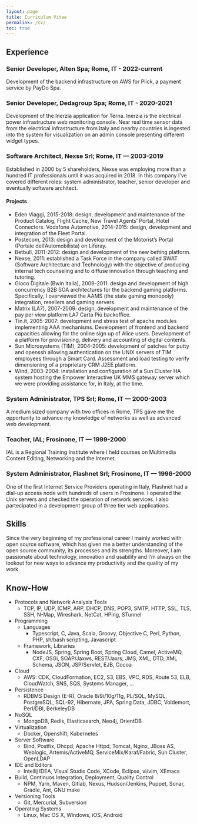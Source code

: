 ```yaml
---
layout: page
title: Curriculum Vitae
permalink: /cv/
toc: true
---
```


## Experience

### Senior Developer, Alten Spa; Rome, IT - 2022-current

Development of the backend infrastructure on AWS for Plick, a payment service by PayDo Spa. 

### Senior Developer, Dedagroup Spa; Rome, IT - 2020-2021

Development of the Inerzia application for Terna. Inerzia is the electrical power infrastructure web monitoring console. Near real time sensor data from the electrical infrastructure from Italy and nearby countries is ingested into the system for visualization on an admin console presenting different widget types.

### Software Architect, Nexse Srl; Rome, IT — 2003-2019

Established in 2000 by 5 shareholders, Nexse was employing more than a hundred IT professionals until it was acquired in 2018. In this company I’ve covered different roles: system administrator, teacher, senior developer and eventually software architect. 

#### Projects

- Eden Viaggi, 2015-2018: design, development and maintenance of the Product Catalog, Flight Cache, New Travel Agents’ Portal, Hotel Connectors.
Vodafone Automotive, 2014-2015: design, development and integration of the Fleet Portal.
- Postecom, 2013: design and development of the Motorist’s Portal (Portale dell’Automobilista) on Liferay.
- Betbull, 2011-2012: design and development of the new betting platform.
- Nexse, 2011: established a Task Force in the company called SWAT (Software Architecture and Technology) with the objective of producing internal tech counseling and to diffuse innovation through teaching and tutoring. 
- Gioco Digitale (Bwin Italia), 2009-2011: design and development of high concurrency B2B SOA architectures for the backend gaming platforms. Specifically, I overviewed the AAMS (the state gaming monopoly) integration, resellers and gaming servers. 
- Matrix (LA7), 2007-2009: design, development and maintenance of the pay per view platform LA7 Carta Più backoffice.
- Tin.it, 2005-2007: development and stress test of apache modules implementing AAA mechanisms. Development of frontend and backend capacities allowing for the online sign up of Alice users. Development of a platform for provisioning, delivery and accounting of digital contents.
- Sun Microsystems (TIM), 2004-2005: development of patches for putty and openssh allowing authentication on the UNIX servers of TIM employees through a Smart Card. Assessment and load testing to verify dimensioning of a proprietary CRM J2EE platform.
- Wind, 2003-2004: installation and configuration of a Sun Cluster HA system hosting the Empower Interactive UK MMS gateway server which we were providing assistance for, in Italy, at the time.

### System Administrator, TPS Srl; Rome, IT — 2000-2003

A medium sized company with two offices in Rome, TPS gave me the opportunity to advance my knowledge of networks as well as advanced web development.

### Teacher, IAL; Frosinone, IT — 1999-2000

IAL is a Regional Training Institute where I held courses on Multimedia Content Editing, Networking and the Internet. 

### System Administrator, Flashnet Srl; Frosinone, IT — 1996-2000


One of the first Internet Service Providers operating in Italy, Flashnet had a
dial-up access node with hundreds of users in Frosinone. I operated the Unix
servers and checked the operation of network services. I also partecipated in a
development group of three tier web applications.

## Skills

Since the very beginning of my professional career I mainly worked with open source software, which has given me a better understanding of the open source community, its processes and its strengths. Moreover, I am passionate about technology, innovation and usability and I’m always on the lookout for new ways to advance my productivity and the quality of my work.

## Know-How

- Protocols and Network Analysis Tools
  - TCP, IP, UDP, ICMP, ARP, DHCP, DNS, POP3, SMTP, HTTP, SSL, TLS, SSH, N-Map, Wireshark, NetCat, HPing, STunnel
- Programming
  - Languages
    - Typescript, C, Java, Scala, Groovy, Objective C, Perl, Python, PHP, sh/bash scripting, Javascript 
  - Framework, Libraries
    - NodeJS, Spring, Spring Boot, Spring Cloud, Camel, ActiveMQ, CXF, OSGi, SOAP/Jaxws, REST/Jaxrs, JMS, XML, DTD, XML Schema, JSON, JSP/Servlet, EJB, Cocoa
- Cloud
  - AWS: CDK, CloudFormation, EC2, S3, EBS, VPC, RDS, Route 53, ELB, CloudWatch, SNS, SQS, Systems Manager, ...
- Persistence
  - RDBMS Design (E-R), Oracle 8/9i/10g/11g, PL/SQL, MySQL, PostgreSQL, SQL-92, Hibernate, JPA, Spring Data, JDBC, Voldemort, Perl/DBI, BerkeleyDB
- NoSQL
  - MongoDB, Redis, Elasticsearch, Neo4j, OrientDB
- Virtualization
  - Docker, Openshift, Kubernetes
- Server Software
  - Bind, Postfix, Dhcpd, Apache Httpd, Tomcat, Nginx, JBoss AS, Weblogic, Artemis/ActiveMQ, ServiceMix/Karaf/Fabric, Sun Cluster, OpenLDAP
- IDE and Editors
  - Intellij IDEA, Visual Studio Code, XCode, Eclipse, vi/vim, XEmacs
- Build, Continuos Integration, Deployment, Quality Control
  - NPM, Yarn, Maven, Gitlab, Nexus, Hudson/Jenkins, Puppet, Sonar, Gradle, Ant, GNU make
- Versioning Tools
  - Git, Mercurial, Subversion 
- Operating Systems
  - Linux, Mac OS X, Windows, iOS, Android 
